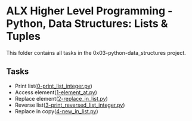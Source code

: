 # ALX Higher Level Programming - Python, Data Structures: Lists & Tuples

This folder contains all tasks in the 0x03-python-data_structures project.

## Tasks

- Print list([0-print_list_integer.py](./0-print_list_integer.py))
- Access element([1-element_at.py](./1-element_at.py))
- Replace element([2-replace_in_list.py](./2-replace_in_list.py))
- Reverse list([3-print_reversed_list_integer.py](./3-print_reversed_list_integer.py))
- Replace in copy([4-new_in_list.py](./4-new_in_list.py))
